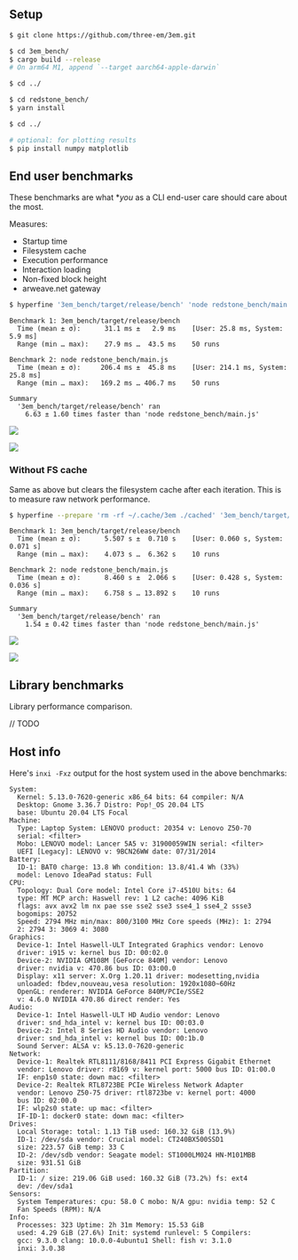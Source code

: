 ## Setup

```bash
$ git clone https://github.com/three-em/3em.git

$ cd 3em_bench/
$ cargo build --release
# On arm64 M1, append `--target aarch64-apple-darwin`

$ cd ../

$ cd redstone_bench/
$ yarn install

$ cd ../

# optional: for plotting results
$ pip install numpy matplotlib
```

## End user benchmarks

These benchmarks are what *_you_ as a CLI end-user care should care about the
most.

Measures:

- Startup time
- Filesystem cache
- Execution performance
- Interaction loading
- Non-fixed block height
- arweave.net gateway

```bash
$ hyperfine '3em_bench/target/release/bench' 'node redstone_bench/main.js' --export-json bench1.json
```

```
Benchmark 1: 3em_bench/target/release/bench
  Time (mean ± σ):      31.1 ms ±   2.9 ms    [User: 25.8 ms, System: 5.9 ms]
  Range (min … max):    27.9 ms …  43.5 ms    50 runs
 
Benchmark 2: node redstone_bench/main.js
  Time (mean ± σ):     206.4 ms ±  45.8 ms    [User: 214.1 ms, System: 25.8 ms]
  Range (min … max):   169.2 ms … 406.7 ms    50 runs

Summary
  '3em_bench/target/release/bench' ran
    6.63 ± 1.60 times faster than 'node redstone_bench/main.js'
```

![](./bench1.png)

![](./bench1_line.png)

### Without FS cache

Same as above but clears the filesystem cache after each iteration. This is to
measure raw network performance.

```bash
$ hyperfine --prepare 'rm -rf ~/.cache/3em ./cached' '3em_bench/target/release/bench' 'node redstone_bench/main.js' --export-json bench2.json
```

```
Benchmark 1: 3em_bench/target/release/bench
  Time (mean ± σ):      5.507 s ±  0.710 s    [User: 0.060 s, System: 0.071 s]
  Range (min … max):    4.073 s …  6.362 s    10 runs
 
Benchmark 2: node redstone_bench/main.js
  Time (mean ± σ):      8.460 s ±  2.066 s    [User: 0.428 s, System: 0.036 s]
  Range (min … max):    6.758 s … 13.892 s    10 runs
 
Summary
  '3em_bench/target/release/bench' ran
    1.54 ± 0.42 times faster than 'node redstone_bench/main.js'
```

![](./bench2.png)

![](./bench2_line.png)

## Library benchmarks

Library performance comparison.

// TODO

## Host info

Here's `inxi -Fxz` output for the host system used in the above benchmarks:

```
System:
  Kernel: 5.13.0-7620-generic x86_64 bits: 64 compiler: N/A
  Desktop: Gnome 3.36.7 Distro: Pop!_OS 20.04 LTS
  base: Ubuntu 20.04 LTS Focal
Machine:
  Type: Laptop System: LENOVO product: 20354 v: Lenovo Z50-70
  serial: <filter>
  Mobo: LENOVO model: Lancer 5A5 v: 31900059WIN serial: <filter>
  UEFI [Legacy]: LENOVO v: 9BCN26WW date: 07/31/2014
Battery:
  ID-1: BAT0 charge: 13.8 Wh condition: 13.8/41.4 Wh (33%)
  model: Lenovo IdeaPad status: Full
CPU:
  Topology: Dual Core model: Intel Core i7-4510U bits: 64
  type: MT MCP arch: Haswell rev: 1 L2 cache: 4096 KiB
  flags: avx avx2 lm nx pae sse sse2 sse3 sse4_1 sse4_2 ssse3
  bogomips: 20752
  Speed: 2794 MHz min/max: 800/3100 MHz Core speeds (MHz): 1: 2794
  2: 2794 3: 3069 4: 3080
Graphics:
  Device-1: Intel Haswell-ULT Integrated Graphics vendor: Lenovo
  driver: i915 v: kernel bus ID: 00:02.0
  Device-2: NVIDIA GM108M [GeForce 840M] vendor: Lenovo
  driver: nvidia v: 470.86 bus ID: 03:00.0
  Display: x11 server: X.Org 1.20.11 driver: modesetting,nvidia
  unloaded: fbdev,nouveau,vesa resolution: 1920x1080~60Hz
  OpenGL: renderer: NVIDIA GeForce 840M/PCIe/SSE2
  v: 4.6.0 NVIDIA 470.86 direct render: Yes
Audio:
  Device-1: Intel Haswell-ULT HD Audio vendor: Lenovo
  driver: snd_hda_intel v: kernel bus ID: 00:03.0
  Device-2: Intel 8 Series HD Audio vendor: Lenovo
  driver: snd_hda_intel v: kernel bus ID: 00:1b.0
  Sound Server: ALSA v: k5.13.0-7620-generic
Network:
  Device-1: Realtek RTL8111/8168/8411 PCI Express Gigabit Ethernet
  vendor: Lenovo driver: r8169 v: kernel port: 5000 bus ID: 01:00.0
  IF: enp1s0 state: down mac: <filter>
  Device-2: Realtek RTL8723BE PCIe Wireless Network Adapter
  vendor: Lenovo Z50-75 driver: rtl8723be v: kernel port: 4000
  bus ID: 02:00.0
  IF: wlp2s0 state: up mac: <filter>
  IF-ID-1: docker0 state: down mac: <filter>
Drives:
  Local Storage: total: 1.13 TiB used: 160.32 GiB (13.9%)
  ID-1: /dev/sda vendor: Crucial model: CT240BX500SSD1
  size: 223.57 GiB temp: 33 C
  ID-2: /dev/sdb vendor: Seagate model: ST1000LM024 HN-M101MBB
  size: 931.51 GiB
Partition:
  ID-1: / size: 219.06 GiB used: 160.32 GiB (73.2%) fs: ext4
  dev: /dev/sda1
Sensors:
  System Temperatures: cpu: 58.0 C mobo: N/A gpu: nvidia temp: 52 C
  Fan Speeds (RPM): N/A
Info:
  Processes: 323 Uptime: 2h 31m Memory: 15.53 GiB
  used: 4.29 GiB (27.6%) Init: systemd runlevel: 5 Compilers:
  gcc: 9.3.0 clang: 10.0.0-4ubuntu1 Shell: fish v: 3.1.0
  inxi: 3.0.38
```
